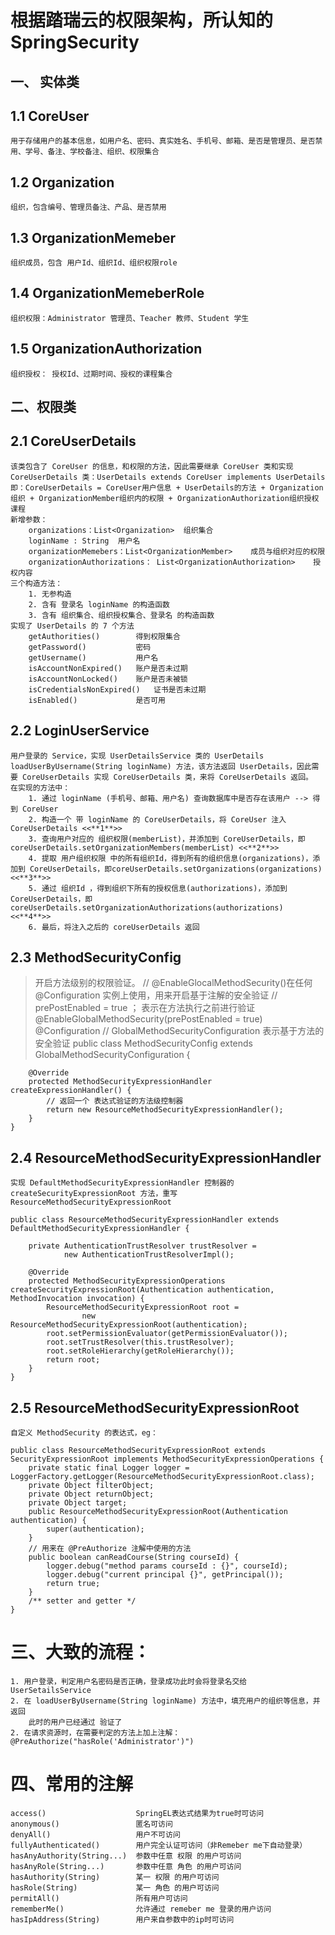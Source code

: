 # 根据踏瑞云的权限架构，所认知的SpringSecurity

## 一、 实体类 

## 1.1 CoreUser
    用于存储用户的基本信息，如用户名、密码、真实姓名、手机号、邮箱、是否是管理员、是否禁用、学号、备注、学校备注、组织、权限集合

## 1.2 Organization
    组织，包含编号、管理员备注、产品、是否禁用

## 1.3 OrganizationMemeber
    组织成员，包含 用户Id、组织Id、组织权限role

## 1.4 OrganizationMemeberRole
    组织权限：Administrator 管理员、Teacher 教师、Student 学生

## 1.5 OrganizationAuthorization
    组织授权： 授权Id、过期时间、授权的课程集合

## 二、权限类

## 2.1 CoreUserDetails

    该类包含了 CoreUser 的信息，和权限的方法，因此需要继承 CoreUser 类和实现 CoreUserDetails 类：UserDetails extends CoreUser implements UserDetails
    即：CoreUserDetails = CoreUser用户信息 + UserDetails的方法 + Organization组织 + OrganizationMember组织内的权限 + OrganizationAuthorization组织授权课程
    新增参数：
        organizations：List<Organization>  组织集合
        loginName : String  用户名
        organizationMemebers：List<OrganizationMember>    成员与组织对应的权限
        organizationAuthorizations： List<OrganizationAuthorization>    授权内容
    三个构造方法：
        1. 无参构造
        2. 含有 登录名 loginName 的构造函数
        3. 含有 组织集合、组织授权集合、登录名 的构造函数
    实现了 UserDetails 的 7 个方法
        getAuthorities()        得到权限集合
        getPassword()           密码
        getUsername()           用户名
        isAccountNonExpired()   账户是否未过期
        isAccountNonLocked()    账户是否未被锁
        isCredentialsNonExpired()   证书是否未过期
        isEnabled()             是否可用

## 2.2 LoginUserService

    用户登录的 Service，实现 UserDetailsService 类的 UserDetails loadUserByUsername(String loginName) 方法，该方法返回 UserDetails，因此需要 CoreUserDetails 实现 CoreUserDetails 类，来将 CoreUserDetails 返回。
    在实现的方法中：
        1. 通过 loginName (手机号、邮箱、用户名) 查询数据库中是否存在该用户 --> 得到 CoreUser
        2. 构造一个 带 loginName 的 CoreUserDetails，将 CoreUser 注入 CoreUserDetails <<**1**>>
        3. 查询用户对应的 组织权限(memberList)，并添加到 CoreUserDetails，即 coreUserDetails.setOrganizationMembers(memberList) <<**2**>>
        4. 提取 用户组织权限 中的所有组织Id，得到所有的组织信息(organizations)，添加到 CoreUserDetails，即coreUserDetails.setOrganizations(organizations) <<**3**>>
        5. 通过 组织Id ，得到组织下所有的授权信息(authorizations)，添加到 CoreUserDetails，即 coreUserDetails.setOrganizationAuthorizations(authorizations) <<**4**>>
        6. 最后，将注入之后的 coreUserDetails 返回

## 2.3 MethodSecurityConfig

> 开启方法级别的权限验证。
    // @EnableGlocalMethodSecurity()在任何 @Configuration 实例上使用，用来开启基于注解的安全验证
    //      prePostEnabled = true ； 表示在方法执行之前进行验证
    @EnableGlobalMethodSecurity(prePostEnabled = true)
    @Configuration
    // GlobalMethodSecurityConfiguration 表示基于方法的安全验证
    public class MethodSecurityConfig extends GlobalMethodSecurityConfiguration {

        @Override
        protected MethodSecurityExpressionHandler createExpressionHandler() {
            // 返回一个 表达式验证的方法级控制器
            return new ResourceMethodSecurityExpressionHandler();
        }
    }

## 2.4 ResourceMethodSecurityExpressionHandler

    实现 DefaultMethodSecurityExpressionHandler 控制器的 createSecurityExpressionRoot 方法，重写ResourceMethodSecurityExpressionRoot

    public class ResourceMethodSecurityExpressionHandler extends DefaultMethodSecurityExpressionHandler {

        private AuthenticationTrustResolver trustResolver =
                new AuthenticationTrustResolverImpl();

        @Override
        protected MethodSecurityExpressionOperations createSecurityExpressionRoot(Authentication authentication, MethodInvocation invocation) {
            ResourceMethodSecurityExpressionRoot root =
                    new ResourceMethodSecurityExpressionRoot(authentication);
            root.setPermissionEvaluator(getPermissionEvaluator());
            root.setTrustResolver(this.trustResolver);
            root.setRoleHierarchy(getRoleHierarchy());
            return root;
        }
    }

## 2.5 ResourceMethodSecurityExpressionRoot

    自定义 MethodSecurity 的表达式，eg：

    public class ResourceMethodSecurityExpressionRoot extends SecurityExpressionRoot implements MethodSecurityExpressionOperations {
        private static final Logger logger = LoggerFactory.getLogger(ResourceMethodSecurityExpressionRoot.class);
        private Object filterObject;
        private Object returnObject;
        private Object target;
        public ResourceMethodSecurityExpressionRoot(Authentication authentication) {
            super(authentication);
        }
        // 用来在 @PreAuthorize 注解中使用的方法
        public boolean canReadCourse(String courseId) {
            logger.debug("method params courseId : {}", courseId);
            logger.debug("current principal {}", getPrincipal());
            return true;
        }
        /** setter and getter */
    }

# 三、大致的流程：

    1. 用户登录，判定用户名密码是否正确，登录成功此时会将登录名交给 UserSetailsService
    2. 在 loadUserByUsername(String loginName) 方法中，填充用户的组织等信息，并返回
        此时的用户已经通过 验证了
    2. 在请求资源时，在需要判定的方法上加上注解：@PreAuthorize("hasRole('Administrator')") 

# 四、常用的注解

    access()                    SpringEL表达式结果为true时可访问
    anonymous()                 匿名可访问
    denyAll()                   用户不可访问
    fullyAuthenticated()        用户完全认证可访问（非Remeber me下自动登录）
    hasAnyAuthority(String...)  参数中任意 权限 的用户可访问
    hasAnyRole(String...)       参数中任意 角色 的用户可访问
    hasAuthority(String)        某一 权限 的用户可访问
    hasRole(String)             某一 角色 的用户可访问
    permitAll()                 所有用户可访问
    rememberMe()                允许通过 remeber me 登录的用户访问
    hasIpAddress(String)        用户来自参数中的ip时可访问